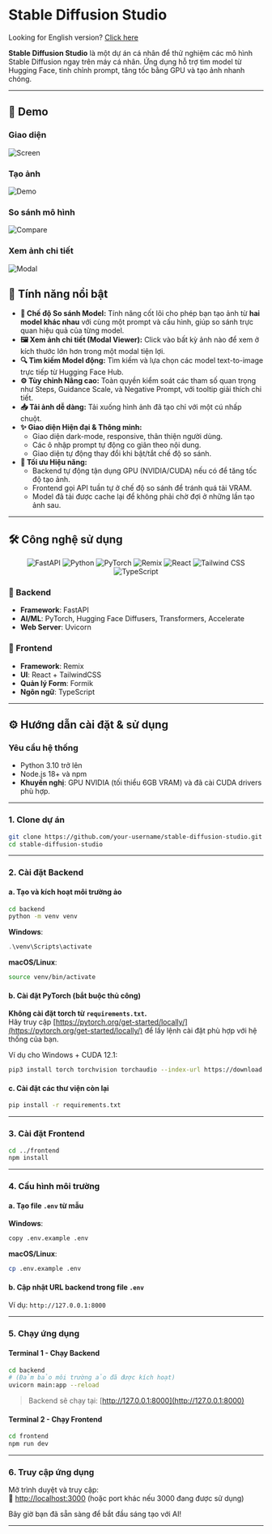 # Stable Diffusion Studio

Looking for English version? [Click here](/README.en.md)

**Stable Diffusion Studio** là một dự án cá nhân để thử nghiệm các mô hình Stable Diffusion ngay trên máy cá nhân. Ứng dụng hỗ trợ tìm model từ Hugging Face, tinh chỉnh prompt, tăng tốc bằng GPU và tạo ảnh nhanh chóng.

---

## 📸 Demo

### Giao diện
![Screen](/docs/screen.png)

### Tạo ảnh
![Demo](/docs/demo.png)

### So sánh mô hình
![Compare](/docs/compare.png)

### Xem ảnh chi tiết
![Modal](/docs/modal.png)

## 🚀 Tính năng nổi bật

-   **🎨 Chế độ So sánh Model:** Tính năng cốt lõi cho phép bạn tạo ảnh từ **hai model khác nhau** với cùng một prompt và cấu hình, giúp so sánh trực quan hiệu quả của từng model.
-   **🖼️ Xem ảnh chi tiết (Modal Viewer):** Click vào bất kỳ ảnh nào để xem ở kích thước lớn hơn trong một modal tiện lợi.
-   **🔍 Tìm kiếm Model động:** Tìm kiếm và lựa chọn các model text-to-image trực tiếp từ Hugging Face Hub.
-   **⚙️ Tùy chỉnh Nâng cao:** Toàn quyền kiểm soát các tham số quan trọng như Steps, Guidance Scale, và Negative Prompt, với tooltip giải thích chi tiết.
-   **📥 Tải ảnh dễ dàng:** Tải xuống hình ảnh đã tạo chỉ với một cú nhấp chuột.
-   **✨ Giao diện Hiện đại & Thông minh:**
    -   Giao diện dark-mode, responsive, thân thiện người dùng.
    -   Các ô nhập prompt tự động co giãn theo nội dung.
    -   Giao diện tự động thay đổi khi bật/tắt chế độ so sánh.
-   **🚀 Tối ưu Hiệu năng:**
    -   Backend tự động tận dụng GPU (NVIDIA/CUDA) nếu có để tăng tốc độ tạo ảnh.
    -   Frontend gọi API tuần tự ở chế độ so sánh để tránh quá tải VRAM.
    -   Model đã tải được cache lại để không phải chờ đợi ở những lần tạo ảnh sau.
---

## 🛠️ Công nghệ sử dụng

<p align="center">
  <img src="https://img.shields.io/badge/FastAPI-009688?style=for-the-badge&logo=fastapi&logoColor=white" alt="FastAPI" />
  <img src="https://img.shields.io/badge/Python-3776AB?style=for-the-badge&logo=python&logoColor=white" alt="Python" />
  <img src="https://img.shields.io/badge/PyTorch-EE4C2C?style=for-the-badge&logo=pytorch&logoColor=white" alt="PyTorch" />
  <img src="https://img.shields.io/badge/Remix-000000?style=for-the-badge&logo=remix&logoColor=white" alt="Remix" />
  <img src="https://img.shields.io/badge/React-20232A?style=for-the-badge&logo=react&logoColor=61DAFB" alt="React" />
  <img src="https://img.shields.io/badge/Tailwind_CSS-38B2AC?style=for-the-badge&logo=tailwind-css&logoColor=white" alt="Tailwind CSS" />
  <img src="https://img.shields.io/badge/TypeScript-007ACC?style=for-the-badge&logo=typescript&logoColor=white" alt="TypeScript" />
</p>

### 🔧 Backend

- **Framework**: FastAPI  
- **AI/ML**: PyTorch, Hugging Face Diffusers, Transformers, Accelerate  
- **Web Server**: Uvicorn  

### 🎨 Frontend

- **Framework**: Remix  
- **UI**: React + TailwindCSS  
- **Quản lý Form**: Formik  
- **Ngôn ngữ**: TypeScript  

---

## ⚙️ Hướng dẫn cài đặt & sử dụng

### Yêu cầu hệ thống

- Python 3.10 trở lên  
- Node.js 18+ và npm  
- **Khuyến nghị**: GPU NVIDIA (tối thiểu 6GB VRAM) và đã cài CUDA drivers phù hợp.

---

### 1. Clone dự án

```bash
git clone https://github.com/your-username/stable-diffusion-studio.git
cd stable-diffusion-studio
```

---

### 2. Cài đặt Backend

#### a. Tạo và kích hoạt môi trường ảo

```bash
cd backend
python -m venv venv
```

**Windows**:

```powershell
.\venv\Scripts\activate
```

**macOS/Linux**:

```bash
source venv/bin/activate
```

#### b. Cài đặt PyTorch (bắt buộc thủ công)

**Không cài đặt torch từ `requirements.txt`.**  
Hãy truy cập [https://pytorch.org/get-started/locally/](https://pytorch.org/get-started/locally/) để lấy lệnh cài đặt phù hợp với hệ thống của bạn.

Ví dụ cho Windows + CUDA 12.1:

```bash
pip3 install torch torchvision torchaudio --index-url https://download.pytorch.org/whl/cu121
```

#### c. Cài đặt các thư viện còn lại

```bash
pip install -r requirements.txt
```

---

### 3. Cài đặt Frontend

```bash
cd ../frontend
npm install
```

---

### 4. Cấu hình môi trường

#### a. Tạo file `.env` từ mẫu

**Windows**:

```bash
copy .env.example .env
```

**macOS/Linux**:

```bash
cp .env.example .env
```

#### b. Cập nhật URL backend trong file `.env`  
Ví dụ: `http://127.0.0.1:8000`

---

### 5. Chạy ứng dụng

#### Terminal 1 - Chạy Backend

```bash
cd backend
# (Đảm bảo môi trường ảo đã được kích hoạt)
uvicorn main:app --reload
```

> Backend sẽ chạy tại: [http://127.0.0.1:8000](http://127.0.0.1:8000)

#### Terminal 2 - Chạy Frontend

```bash
cd frontend
npm run dev
```

---

### 6. Truy cập ứng dụng

Mở trình duyệt và truy cập:  
🔗 [http://localhost:3000](http://localhost:3000) (hoặc port khác nếu 3000 đang được sử dụng)

Bây giờ bạn đã sẵn sàng để bắt đầu sáng tạo với AI!

---